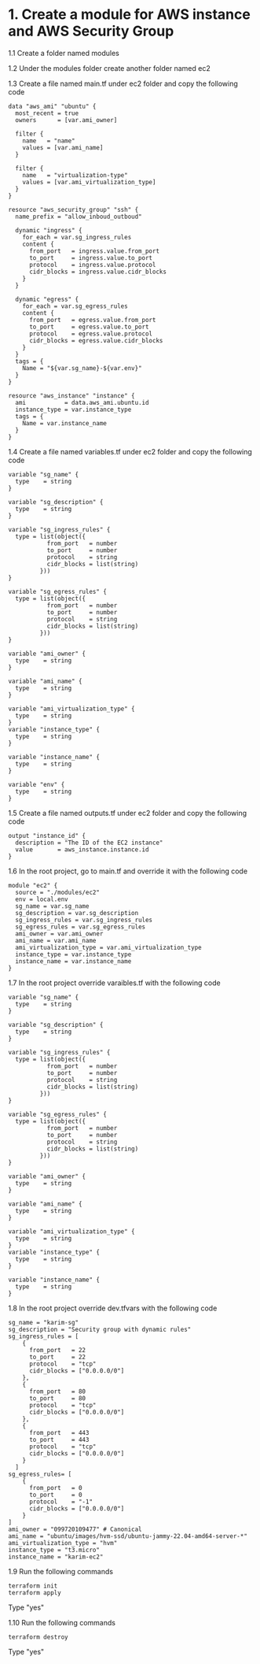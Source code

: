 # 1. Create a module for AWS instance and AWS Security Group

1.1 Create a folder named modules

1.2 Under the modules folder create another folder named ec2

1.3 Create a file named main.tf under ec2 folder and copy the following code
```
data "aws_ami" "ubuntu" {
  most_recent = true
  owners      = [var.ami_owner]

  filter {
    name   = "name"
    values = [var.ami_name]
  }

  filter {
    name   = "virtualization-type"
    values = [var.ami_virtualization_type]
  }
}

resource "aws_security_group" "ssh" {
  name_prefix = "allow_inboud_outboud"

  dynamic "ingress" {
    for_each = var.sg_ingress_rules
    content {
      from_port   = ingress.value.from_port
      to_port     = ingress.value.to_port
      protocol    = ingress.value.protocol
      cidr_blocks = ingress.value.cidr_blocks
    }
  }

  dynamic "egress" {
    for_each = var.sg_egress_rules
    content {
      from_port   = egress.value.from_port
      to_port     = egress.value.to_port
      protocol    = egress.value.protocol
      cidr_blocks = egress.value.cidr_blocks
    }
  }
  tags = {
    Name = "${var.sg_name}-${var.env}"
  }
}

resource "aws_instance" "instance" {
  ami           = data.aws_ami.ubuntu.id
  instance_type = var.instance_type
  tags = {
    Name = var.instance_name
  }
}
```

1.4 Create a file named variables.tf under ec2 folder and copy the following code
```
variable "sg_name" {
  type    = string
}

variable "sg_description" {
  type    = string
}

variable "sg_ingress_rules" {
  type = list(object({
           from_port   = number
           to_port     = number
           protocol    = string
           cidr_blocks = list(string)
         }))
}

variable "sg_egress_rules" {
  type = list(object({
           from_port   = number
           to_port     = number
           protocol    = string
           cidr_blocks = list(string)
         }))
}

variable "ami_owner" {
  type    = string
}

variable "ami_name" {
  type    = string
}

variable "ami_virtualization_type" {
  type    = string
}
variable "instance_type" {
  type    = string
}

variable "instance_name" {
  type    = string
}

variable "env" {
  type    = string
}
```

1.5 Create a file named outputs.tf under ec2 folder and copy the following code
```
output "instance_id" {
  description = "The ID of the EC2 instance"
  value       = aws_instance.instance.id
}
```
1.6 In the root project, go to main.tf and override it with the following code
```
module "ec2" {
  source = "./modules/ec2"
  env = local.env
  sg_name = var.sg_name
  sg_description = var.sg_description
  sg_ingress_rules = var.sg_ingress_rules
  sg_egress_rules = var.sg_egress_rules
  ami_owner = var.ami_owner
  ami_name = var.ami_name
  ami_virtualization_type = var.ami_virtualization_type
  instance_type = var.instance_type
  instance_name = var.instance_name
}
```

1.7 In the root project override varaibles.tf with the following code
```
variable "sg_name" {
  type    = string
}

variable "sg_description" {
  type    = string
}

variable "sg_ingress_rules" {
  type = list(object({
           from_port   = number
           to_port     = number
           protocol    = string
           cidr_blocks = list(string)
         }))
}

variable "sg_egress_rules" {
  type = list(object({
           from_port   = number
           to_port     = number
           protocol    = string
           cidr_blocks = list(string)
         }))
}

variable "ami_owner" {
  type    = string
}

variable "ami_name" {
  type    = string
}

variable "ami_virtualization_type" {
  type    = string
}
variable "instance_type" {
  type    = string
}

variable "instance_name" {
  type    = string
}
```

1.8 In the root project override dev.tfvars with the following code
```
sg_name = "karim-sg"
sg_description = "Security group with dynamic rules"
sg_ingress_rules = [
    {
      from_port   = 22
      to_port     = 22
      protocol    = "tcp"
      cidr_blocks = ["0.0.0.0/0"]
    },
    {
      from_port   = 80
      to_port     = 80
      protocol    = "tcp"
      cidr_blocks = ["0.0.0.0/0"]
    },
    {
      from_port   = 443
      to_port     = 443
      protocol    = "tcp"
      cidr_blocks = ["0.0.0.0/0"]
    }
  ]
sg_egress_rules= [
    {
      from_port   = 0
      to_port     = 0
      protocol    = "-1"
      cidr_blocks = ["0.0.0.0/0"]
    }
]
ami_owner = "099720109477" # Canonical  
ami_name = "ubuntu/images/hvm-ssd/ubuntu-jammy-22.04-amd64-server-*"
ami_virtualization_type = "hvm"
instance_type = "t3.micro"
instance_name = "karim-ec2"
```

1.9 Run the following commands
```
terraform init
terraform apply
```
Type "yes"

1.10 Run the following commands
```
terraform destroy 
```
Type "yes"